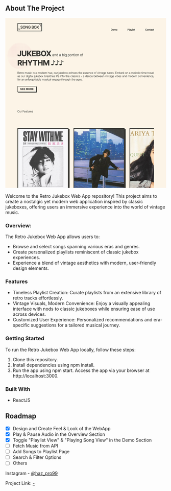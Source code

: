 <!-- ABOUT THE PROJECT -->

## About The Project

![Webapp Screenshot](./public/assets/screenshot.png)

Welcome to the Retro Jukebox Web App repository! This project aims to create a nostalgic yet modern web application inspired by classic jukeboxes, offering users an immersive experience into the world of vintage music.

### Overview:

The Retro Jukebox Web App allows users to:

- Browse and select songs spanning various eras and genres.
- Create personalized playlists reminiscent of classic jukebox experiences.
- Experience a blend of vintage aesthetics with modern, user-friendly design elements.

### Features

- Timeless Playlist Creation: Curate playlists from an extensive library of retro tracks effortlessly.
- Vintage Visuals, Modern Convenience: Enjoy a visually appealing interface with nods to classic jukeboxes while ensuring ease of use across devices.
- Customized User Experience: Personalized recommendations and era-specific suggestions for a tailored musical journey.

### Getting Started

To run the Retro Jukebox Web App locally, follow these steps:

1. Clone this repository.
2. Install dependencies using npm install.
3. Run the app using npm start.
   Access the app via your browser at http://localhost:3000.

### Built With

- ReactJS

<!-- ROADMAP -->

## Roadmap

- [x] Design and Create Feel & Look of the WebApp
- [x] Play & Pause Audio in the Overview Section
- [x] Toggle "Playlist View" & "Playing Song View" in the Demo Section
- [ ] Fetch Music from API
- [ ] Add Songs to Playlist Page
- [ ] Search & Filter Options
- [ ] Others

<!-- CONTACT -->

Instagram - [@haz_pro99](https://www.instagram.com/haz_pro99/)

Project Link: [-](https://github.com/your_username/repo_name)

<!-- ACKNOWLEDGMENTS -->

